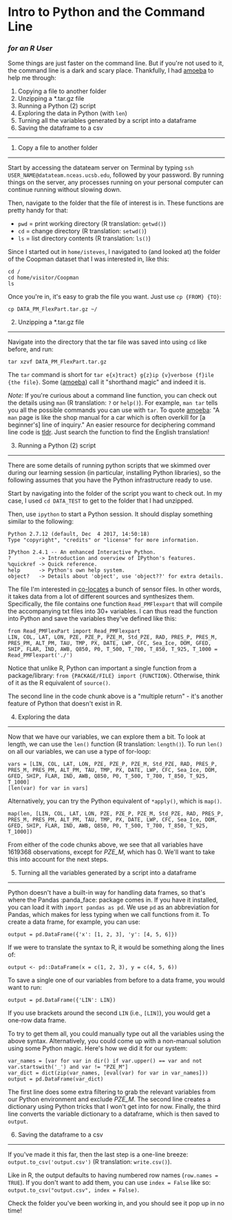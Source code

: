 
Intro to Python and the Command Line
====================================

### *for an R User*

Some things are just faster on the command line. But if you're not used to it, the command line is a dark and scary place. Thankfully, I had [amoeba](https://github.com/amoeba) to help me through:

1.  Copying a file to another folder
2.  Unzipping a \*.tar.gz file
3.  Running a Python (2) script
4.  Exploring the data in Python (with `len`)
5.  Turning all the variables generated by a script into a dataframe
6.  Saving the dataframe to a csv

------------------------------------------------------------------------

1. Copy a file to another folder
--------------------------------

Start by accessing the datateam server on Terminal by typing `ssh USER_NAME@datateam.nceas.ucsb.edu`, followed by your password. By running things on the server, any processes running on your personal computer can continue running without slowing down.

Then, navigate to the folder that the file of interest is in. These functions are pretty handy for that:

-   `pwd` = print working directory (R translation: `getwd()`)
-   `cd` = change directory (R translation: `setwd()`)
-   `ls` = list directory contents (R translation: `ls()`)

Since I started out in `home/isteves`, I navigated to (and looked at) the folder of the Coopman dataset that I was interested in, like this:

    cd /
    cd home/visitor/Coopman
    ls

Once you're in, it's easy to grab the file you want. Just use `cp {FROM} {TO}`:

    cp DATA_PM_FlexPart.tar.gz ~/

2. Unzipping a \*.tar.gz file
-----------------------------

Navigate into the directory that the tar file was saved into using `cd` like before, and run:

    tar xzvf DATA_PM_FlexPart.tar.gz

The `tar` command is short for `tar e{x}tract} g{z}ip {v}verbose {f}ile {the file}`. Some ([amoeba](https://github.com/amoeba)) call it "shorthand magic" and indeed it is.

*Note:* If you're curious about a command line function, you can check out the details using `man` (R translation: `?` or `help()`). For example, `man tar` tells you all the possible commands you can use with `tar`. To quote [amoeba](https://github.com/amoeba): "A `man` page is like the shop manual for a car which is often overkill for \[a beginner's\] line of inquiry." An easier resource for deciphering command line code is [tldr](https://tldr.ostera.io/). Just search the function to find the English translation!

3. Running a Python (2) script
------------------------------

There are some details of running python scripts that we skimmed over during our learning session (in particular, installing Python libraries), so the following assumes that you have the Python infrastructure ready to use.

Start by navigating into the folder of the script you want to check out. In my case, I used `cd DATA_TEST` to get to the folder that I had unzipped.

Then, use `ipython` to start a Python session. It should display something similar to the following:

    Python 2.7.12 (default, Dec  4 2017, 14:50:18) 
    Type "copyright", "credits" or "license" for more information.

    IPython 2.4.1 -- An enhanced Interactive Python.
    ?         -> Introduction and overview of IPython's features.
    %quickref -> Quick reference.
    help      -> Python's own help system.
    object?   -> Details about 'object', use 'object??' for extra details.

The file I'm interested in [co-locates](https://en.wikipedia.org/wiki/Collocation_(remote_sensing)) a bunch of sensor files. In other words, it takes data from a lot of different sources and synthesizes them. Specifically, the file contains one function `Read_PMFlexpart` that will compile the accompanying txt files into 30+ variables. I can thus read the function into Python and save the variables they've defined like this:

    from Read_PMFlexPart import Read_PMFlexpart
    LIN, COL, LAT, LON, PZE, PZE_P, PZE_M, Std_PZE, RAD, PRES_P, PRES_M, PRES_PM, ALT_PM, TAU, TMP, PX, DATE, LWP, CFC, Sea_Ice, DOM, GFED, SHIP, FLAR, IND, AWB, Q850, P0, T_500, T_700, T_850, T_925, T_1000 = Read_PMFlexpart('./')

Notice that unlike R, Python can important a single function from a package/library: `from {PACKAGE/FILE} import {FUNCTION}`. Otherwise, think of it as the R equivalent of `source()`.

The second line in the code chunk above is a "multiple return" - it's another feature of Python that doesn't exist in R.

4. Exploring the data
---------------------

Now that we have our variables, we can explore them a bit. To look at length, we can use the `len()` function (R translation: `length()`). To run `len()` on all our variables, we can use a type of for-loop:

    vars = [LIN, COL, LAT, LON, PZE, PZE_P, PZE_M, Std_PZE, RAD, PRES_P, PRES_M, PRES_PM, ALT_PM, TAU, TMP, PX, DATE, LWP, CFC, Sea_Ice, DOM, GFED, SHIP, FLAR, IND, AWB, Q850, P0, T_500, T_700, T_850, T_925, T_1000]
    [len(var) for var in vars]

Alternatively, you can try the Python equivalent of `*apply()`, which is `map()`.

    map(len, [LIN, COL, LAT, LON, PZE, PZE_P, PZE_M, Std_PZE, RAD, PRES_P, PRES_M, PRES_PM, ALT_PM, TAU, TMP, PX, DATE, LWP, CFC, Sea_Ice, DOM, GFED, SHIP, FLAR, IND, AWB, Q850, P0, T_500, T_700, T_850, T_925, T_1000])

From either of the code chunks above, we see that all variables have 1619368 observations, except for *PZE\_M*, which has 0. We'll want to take this into account for the next steps.

5. Turning all the variables generated by a script into a dataframe
-------------------------------------------------------------------

Python doesn't have a built-in way for handling data frames, so that's where the Pandas :panda\_face: package comes in. If you have it installed, you can load it with `import pandas as pd`. We use `pd` as an abbreviation for Pandas, which makes for less typing when we call functions from it. To create a data frame, for example, you can use:

    output = pd.DataFrame({'x': [1, 2, 3], 'y': [4, 5, 6]})

If we were to translate the syntax to R, it would be something along the lines of:

    output <- pd::DataFrame(x = c(1, 2, 3), y = c(4, 5, 6))

To save a single one of our variables from before to a data frame, you would want to run:

    output = pd.DataFrame({'LIN': LIN})

If you use brackets around the second `LIN` (i.e., `[LIN]`), you would get a one-row data frame.

To try to get them all, you could manually type out all the variables using the above syntax. Alternatively, you could come up with a non-manual solution using some Python magic. Here's how we did it for our system:

    var_names = [var for var in dir() if var.upper() == var and not var.startswith('_') and var != "PZE_M"]
    var_dict = dict(zip(var_names, [eval(var) for var in var_names]))
    output = pd.DataFrame(var_dict)

The first line does some extra filtering to grab the relevant variables from our Python environment and exclude *PZE\_M*. The second line creates a dictionary using Python tricks that I won't get into for now. Finally, the third line converts the variable dictionary to a dataframe, which is then saved to `output`.

6. Saving the dataframe to a csv
--------------------------------

If you've made it this far, then the last step is a one-line breeze: `output.to_csv('output.csv')` (R translation: `write.csv()`).

Like in R, the output defaults to having numbered row names (`row.names = TRUE`). If you don't want to add them, you can use `index = False` like so: `output.to_csv("output.csv", index = False)`.

Check the folder you've been working in, and you should see it pop up in no time!
